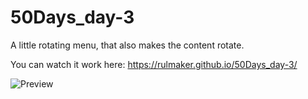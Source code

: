 # 50Days_day-3

A little rotating menu, that also makes the content rotate.

You can watch it work here:
https://rulmaker.github.io/50Days_day-3/

![Preview](https://user-images.githubusercontent.com/78008878/127006091-438ad559-cb83-454b-9854-95d9afb0ac65.png)
